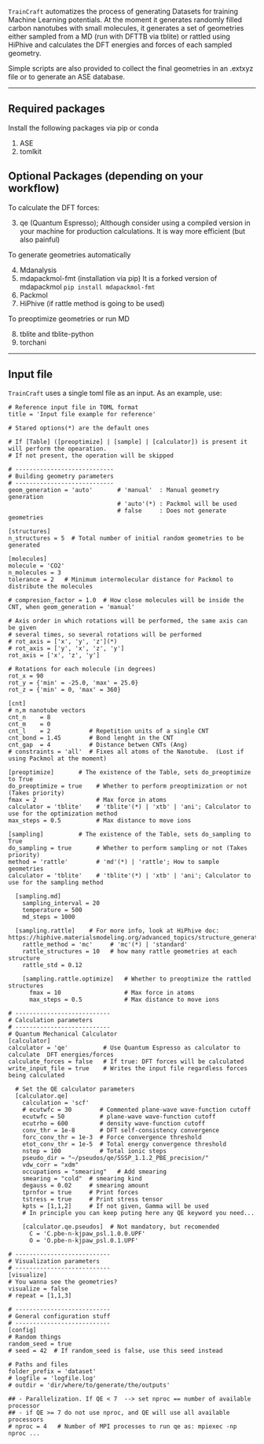 `TrainCraft`  automatizes the process of generating Datasets for training Machine Learning potentials. At the moment it generates randomly filled carbon nanotubes with small molecules, it generates a set of geometries either sampled from a MD (run with DFTTB via tblite) or rattled using HiPhive and calculates the DFT energies and forces of each sampled geometry.

Simple scripts are also provided to collect the final geometries in an .extxyz file or to generate an ASE database.

---

## Required packages

Install the following packages via pip or conda

1. ASE
2. tomlkit

## Optional Packages (depending on your workflow)

To calculate the DFT forces:

3. qe (Quantum Espresso); Although consider using a compiled version in your machine for production calculations. It is way more efficient (but also painful)

To generate geometries automatically

4. Mdanalysis
5. mdapackmol-fmt (installation via pip)
  It is a forked version of mdapackmol
    `pip install mdapackmol-fmt`
6. Packmol
7. HiPhive (if rattle method is going to be used)


To preoptimize geometries or run MD

8. tblite and tblite-python
9. torchani

---

## Input file

`TrainCraft` uses a single toml file as an input. As an example, use:

```
# Reference input file in TOML format
title = 'Input file example for reference'

# Stared options(*) are the default ones

# If [Table] ([preoptimize] | [sample] | [calculator]) is present it will perform the opearation. 
# If not present, the operation will be skipped

# ----------------------------
# Building geometry parameters
# ----------------------------
geom_generation = 'auto'       # 'manual'  : Manual geometry generation
                               # 'auto'(*) : Packmol will be used
                               # false     : Does not generate geometries

[structures]
n_structures = 5  # Total number of initial random geometries to be generated

[molecules]
molecule = 'CO2'
n_molecules = 3
tolerance = 2   # Minimum intermolecular distance for Packmol to distribute the molecules

# compresion_factor = 1.0  # How close molecules will be inside the CNT, when geom_generation = 'manual'

# Axis order in which rotations will be performed, the same axis can be given
# several times, so several rotations will be performed
# rot_axis = ['x', 'y', 'z'](*)
# rot_axis = ['y', 'x', 'z', 'y']
rot_axis = ['x', 'z', 'y']

# Rotations for each molecule (in degrees)
rot_x = 90
rot_y = {'min' = -25.0, 'max' = 25.0}
rot_z = {'min' = 0, 'max' = 360}

[cnt]
# n,m nanotube vectors
cnt_n    = 8
cnt_m    = 0
cnt_l    = 2           # Repetition units of a single CNT
cnt_bond = 1.45        # Bond lenght in the CNT
cnt_gap  = 4           # Distance betwen CNTs (Ang)
# constraints = 'all'  # Fixes all atoms of the Nanotube.  (Lost if using Packmol at the moment)

[preoptimize]       # The existence of the Table, sets do_preoptimize to True
do_preoptimize = true    # Whether to perform preoptimization or not (Takes priority)
fmax = 2                 # Max force in atoms
calculator = 'tblite'    # 'tblite'(*) | 'xtb' | 'ani'; Calculator to use for the optimization method
max_steps = 0.5          # Max distance to move ions

[sampling]          # The existence of the Table, sets do_sampling to True
do_sampling = true       # Whether to perform sampling or not (Takes priority)
method = 'rattle'        # 'md'(*) | 'rattle'; How to sample geometries
calculator = 'tblite'    # 'tblite'(*) | 'xtb' | 'ani'; Calculator to use for the sampling method

  [sampling.md]
    sampling_interval = 20
    temperature = 500
    md_steps = 1000

  [sampling.rattle]    # For more info, look at HiPhive doc: https://hiphive.materialsmodeling.org/advanced_topics/structure_generation.html
    rattle_method = 'mc'     # 'mc'(*) | 'standard'
    rattle_structures = 10   # how many rattle geometries at each structure
    rattle_std = 0.12

    [sampling.rattle.optimize]   # Whether to preoptimize the rattled structures 
      fmax = 10                  # Max force in atoms
      max_steps = 0.5            # Max distance to move ions

# ---------------------------
# Calculation parameters
# ---------------------------
# Quantum Mechanical Calculator
[calculator]
calculator = 'qe'          # Use Quantum Espresso as calculator to calculate  DFT energies/forces
calculate_forces = false   # If true: DFT forces will be calculated
write_input_file = true    # Writes the input file regardless forces being calculated

  # Set the QE calculator parameters
  [calculator.qe]
    calculation = 'scf'
    # ecutwfc = 30        # Commented plane-wave wave-function cutoff
    ecutwfc = 50          # plane-wave wave-function cutoff
    ecutrho = 600         # density wave-function cutoff
    conv_thr = 1e-8       # DFT self-consistency convergence
    forc_conv_thr = 1e-3  # Force convergence threshold
    etot_conv_thr = 1e-5  # Total energy convergence threshold
    nstep = 100           # Total ionic steps
    pseudo_dir = "~/pseudos/qe/SSSP_1.1.2_PBE_precision/"
    vdw_corr = "xdm"
    occupations = "smearing"   # Add smearing
    smearing = "cold"  # smearing kind
    degauss = 0.02     # smearing amount
    tprnfor = true     # Print forces
    tstress = true     # Print stress tensor
    kpts = [1,1,2]     # If not given, Gamma will be used
    # In principle you can keep puting here any QE keyword you need...

    [calculator.qe.pseudos]  # Not mandatory, but recomended
      C = 'C.pbe-n-kjpaw_psl.1.0.0.UPF'
      O = 'O.pbe-n-kjpaw_psl.0.1.UPF'

# ---------------------------
# Visualization parameters
# ---------------------------
[visualize]
# You wanna see the geometries?
visualize = false
# repeat = [1,1,3]

# ---------------------------
# General configuration stuff
# ---------------------------
[config]
# Random things
random_seed = true
# seed = 42  # If random_seed is false, use this seed instead

# Paths and files
folder_prefix = 'dataset'
# logfile = 'logfile.log'
# outdir = 'dir/where/to/generate/the/outputs'

## - Parallelization. If QE < 7  --> set nproc == number of available processor
## - if QE >= 7 do not use nproc, and QE will use all available processors
# nproc = 4   # Number of MPI processes to run qe as: mpiexec -np nproc ...
```
